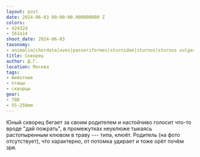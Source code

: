 ```yaml
---
layout: post
date: 2024-06-03 00:00:00.000000000 Z
colors:
- 42432d
- 161a14
shoot_date: 2024-06-03
taxonomy:
- animalia|chordata|aves|passeriformes|sturnidae|sturnus|sturnus vulgaris
title: Скворец
author: Д.Г.
location: Москва
tags:
- животные
- птицы
- скворцы
gear:
- 70D
- 55-250mm
---
```

Юный скворец бегает за своим родителем и настойчиво голосит что-то вроде "дай пожрать", в промежутках неуклюже тыкаясь растопыренным клювом в траву --- типа, клюёт. Родитель (на фото отсутствует), что характерно, от потомка удирает и тоже орёт почём зря.
